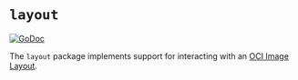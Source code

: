 # `layout`

[![GoDoc](https://godoc.org/github.com/google/go-containerregistry/pkg/v1/layout?status.svg)](https://godoc.org/github.com/google/go-containerregistry/pkg/v1/layout)

The `layout` package implements support for interacting with an [OCI Image Layout](https://github.com/opencontainers/image-spec/blob/master/image-layout.md).
